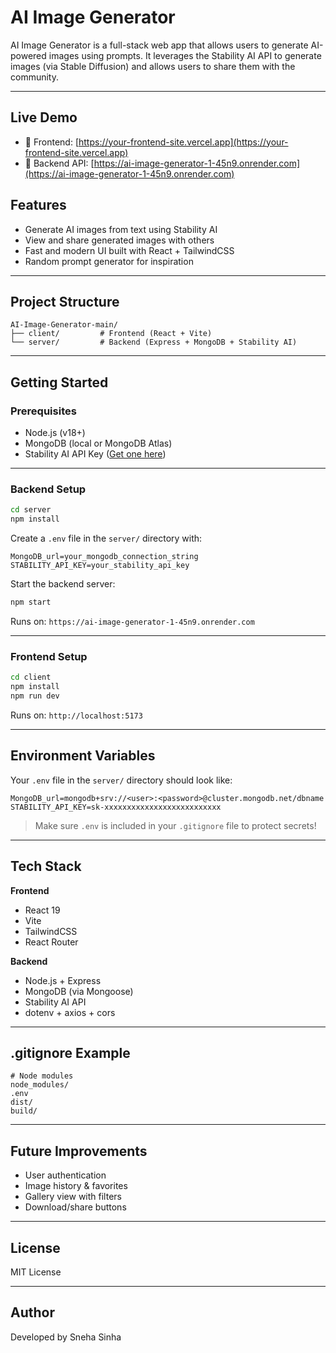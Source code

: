 
# AI Image Generator

AI Image Generator is a full-stack web app that allows users to generate AI-powered images using prompts. It leverages the Stability AI API to generate images (via Stable Diffusion) and allows users to share them with the community.

---
## Live Demo
- 🔗 Frontend: [https://your-frontend-site.vercel.app](https://your-frontend-site.vercel.app)
- 🔗 Backend API: [https://ai-image-generator-1-45n9.onrender.com](https://ai-image-generator-1-45n9.onrender.com)

## Features

-  Generate AI images from text using Stability AI
-  View and share generated images with others
-  Fast and modern UI built with React + TailwindCSS
-  Random prompt generator for inspiration

---

##  Project Structure

```
AI-Image-Generator-main/
├── client/         # Frontend (React + Vite)
└── server/         # Backend (Express + MongoDB + Stability AI)
```

---

##  Getting Started

### Prerequisites

- Node.js (v18+)
- MongoDB (local or MongoDB Atlas)
- Stability AI API Key ([Get one here](https://platform.stability.ai))

---

###  Backend Setup

```bash
cd server
npm install
```

Create a `.env` file in the `server/` directory with:

```
MongoDB_url=your_mongodb_connection_string
STABILITY_API_KEY=your_stability_api_key
```

Start the backend server:

```bash
npm start
```

Runs on: `https://ai-image-generator-1-45n9.onrender.com`

---

###  Frontend Setup

```bash
cd client
npm install
npm run dev
```

Runs on: `http://localhost:5173`

---

##  Environment Variables

Your `.env` file in the `server/` directory should look like:

```env
MongoDB_url=mongodb+srv://<user>:<password>@cluster.mongodb.net/dbname
STABILITY_API_KEY=sk-xxxxxxxxxxxxxxxxxxxxxxxxxx
```

>  Make sure `.env` is included in your `.gitignore` file to protect secrets!

---

## Tech Stack

**Frontend**
- React 19
- Vite
- TailwindCSS
- React Router

**Backend**
- Node.js + Express
- MongoDB (via Mongoose)
- Stability AI API
- dotenv + axios + cors

---

## .gitignore Example

```gitignore
# Node modules
node_modules/
.env
dist/
build/
```

---

##  Future Improvements

- User authentication
- Image history & favorites
- Gallery view with filters
- Download/share buttons

---

##  License

MIT License

---

##  Author

Developed by Sneha Sinha

